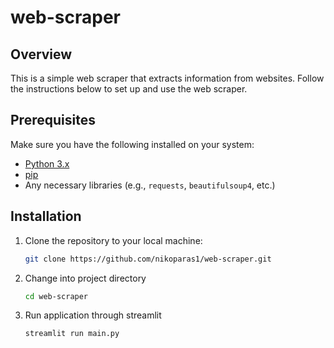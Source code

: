 # web-scraper

## Overview

This is a simple web scraper that extracts information from websites. Follow the instructions below to set up and use the web scraper.

## Prerequisites

Make sure you have the following installed on your system:

- [Python 3.x](https://www.python.org/)
- [pip](https://pip.pypa.io/en/stable/)
- Any necessary libraries (e.g., `requests`, `beautifulsoup4`, etc.)

## Installation

1. Clone the repository to your local machine:
   ```bash
   git clone https://github.com/nikoparas1/web-scraper.git
   ```
2. Change into project directory
   ```bash
   cd web-scraper
   ```
3. Run application through streamlit
   ```bash
   streamlit run main.py
   ```